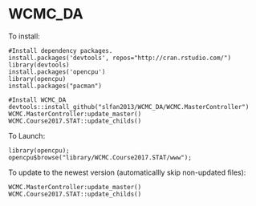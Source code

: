 # WCMC_DA
To install:
```
#Install dependency packages.
install.packages('devtools', repos="http://cran.rstudio.com/")
library(devtools)
install.packages('opencpu')
library(opencpu)
install.packages("pacman")

#Install WCMC_DA
devtools::install_github("slfan2013/WCMC_DA/WCMC.MasterController")
WCMC.MasterController:update_master()
WCMC.Course2017.STAT::update_childs()
```

To Launch:
```
library(opencpu);
opencpu$browse("library/WCMC.Course2017.STAT/www");
```

To update to the newest version (automaticallly skip non-updated files): 
```
WCMC.MasterController:update_master()
WCMC.Course2017.STAT::update_childs()
```
